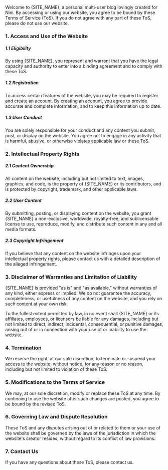 Welcome to {SITE_NAME}, a personal multi-user blog lovingly created for Nini. By accessing or using our website, you agree to be bound by these Terms of Service (ToS). If you do not agree with any part of these ToS, please do not use our website.

### 1. Access and Use of the Website

##### 1.1 Eligibility

By using {SITE_NAME}, you represent and warrant that you have the legal capacity and authority to enter into a binding agreement and to comply with these ToS.

##### 1.2 Registration

To access certain features of the website, you may be required to register and create an account. By creating an account, you agree to provide accurate and complete information, and to keep this information up to date.

##### 1.3 User Conduct

You are solely responsible for your conduct and any content you submit, post, or display on the website. You agree not to engage in any activity that is harmful, abusive, or otherwise violates applicable law or these ToS.

### 2. Intellectual Property Rights

##### 2.1 Content Ownership

All content on the website, including but not limited to text, images, graphics, and code, is the property of {SITE_NAME} or its contributors, and is protected by copyright, trademark, and other applicable laws.

##### 2.2 User Content

By submitting, posting, or displaying content on the website, you grant {SITE_NAME} a non-exclusive, worldwide, royalty-free, and sublicensable license to use, reproduce, modify, and distribute such content in any and all media formats.

##### 2.3 Copyright Infringement

If you believe that any content on the website infringes upon your intellectual property rights, please contact us with a detailed description of the alleged infringement.

### 3. Disclaimer of Warranties and Limitation of Liability

{SITE_NAME} is provided "as is" and "as available," without warranties of any kind, either express or implied. We do not guarantee the accuracy, completeness, or usefulness of any content on the website, and you rely on such content at your own risk.

To the fullest extent permitted by law, in no event shall {SITE_NAME} or its affiliates, employees, or licensors be liable for any damages, including but not limited to direct, indirect, incidental, consequential, or punitive damages, arising out of or in connection with your use of or inability to use the website.

### 4. Termination

We reserve the right, at our sole discretion, to terminate or suspend your access to the website, without notice, for any reason or no reason, including but not limited to violation of these ToS.

### 5. Modifications to the Terms of Service

We may, at our sole discretion, modify or replace these ToS at any time. By continuing to use the website after such changes are posted, you agree to be bound by the revised ToS.

### 6. Governing Law and Dispute Resolution

These ToS and any disputes arising out of or related to them or your use of the website shall be governed by the laws of the jurisdiction in which the website's creator resides, without regard to its conflict of law provisions.

### 7. Contact Us

If you have any questions about these ToS, please contact us.
